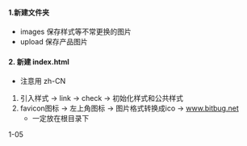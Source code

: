 #### 1.新建文件夹
* images 保存样式等不常更换的图片
* upload 保存产品图片

#### 2. 新建 index.html
* 注意用 zh-CN

1. 引入样式 -> link   -> check -> 初始化样式和公共样式
2. favicon图标 -> 左上角图标 -> 图片格式转换成ico -> www.bitbug.net   
   * 一定放在根目录下


1-05